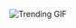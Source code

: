 ![Trending GIF](https://media4.giphy.com/media/M0LSVgFzV8x86iQonb/giphy.gif?cid=8bb2177289nvy56ubizqhixk2rih3pjjvsg7lenchtuc5vkf&ep=v1_gifs_search&rid=giphy.gif&ct=g)
